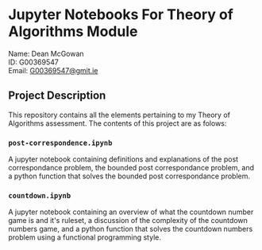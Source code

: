 # Jupyter Notebooks For Theory of Algorithms Module

Name: Dean McGowan <br>
ID: G00369547 <br>
Email: G00369547@gmit.ie

## Project Description

This repository contains all the elements pertaining to my Theory of Algorithms assessment. The contents of this project are as folows:

### `post-correspondence.ipynb`

A jupyter notebook containing definitions and explanations of the post correspondance problem, the bounded post correspondance problem, and a python function that solves the bounded post correspondance problem.

### `countdown.ipynb `

A jupyter notebook containing an overview of what the countdown number game is and it's ruleset, a discussion of the complexity of the countdown numbers game, and a python function that solves the countdown numbers problem using a functional programming style.

